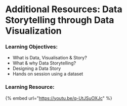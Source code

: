 # Additional Resources: Data Storytelling through Data Visualization

### Learning Objectives:

* What is Data, Visualisation & Story?
* What & why Data Storytelling?
* Designing a Data Story
* Hands on session using a dataset

### Learning Resource:

{% embed url="https://youtu.be/q-UtJSuOXJc" %}



